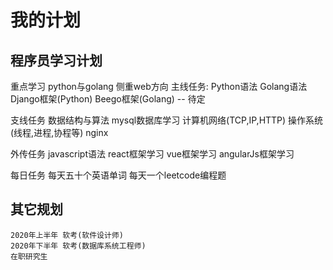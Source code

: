 # 我的计划

## 程序员学习计划

重点学习 python与golang
侧重web方向
主线任务:
    Python语法
    Golang语法
    Django框架(Python)
    Beego框架(Golang) -- 待定

支线任务
    数据结构与算法
    mysql数据库学习
    计算机网络(TCP,IP,HTTP)
    操作系统(线程,进程,协程等)
    nginx

外传任务
    javascript语法
    react框架学习
    vue框架学习
    angularJs框架学习

每日任务
    每天五十个英语单词
    每天一个leetcode编程题

## 其它规划

    2020年上半年 软考(软件设计师)
    2020年下半年 软考(数据库系统工程师)
    在职研究生
